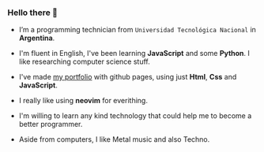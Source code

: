 ### Hello there 👋


- I’m a programming technician from `Universidad Tecnológica Nacional` in **Argentina**.

- I'm fluent in English, I've been learning **JavaScript** and some **Python**. I like researching computer science stuff.

- I've made [my portfolio](https://aammsst.github.io) with github pages, using just **Html**, **Css** and **JavaScript**.

- I really like using **neovim** for everithing.

- I'm willing to learn any kind technology that could help me to become a better programmer.

- Aside from computers, I like Metal music and also Techno.
